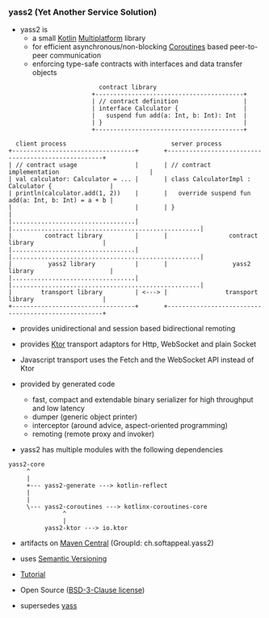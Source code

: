 ### yass2 (Yet Another Service Solution)

* yass2 is
    * a small [Kotlin](https://kotlinlang.org/)
      [Multiplatform](https://kotlinlang.org/docs/mpp-intro.html) library
    * for efficient asynchronous/non-blocking
      [Coroutines](https://kotlinlang.org/docs/coroutines-guide.html) based peer-to-peer communication
    * enforcing type-safe contracts with interfaces and data transfer objects

```
                         contract library
                       +-----------------------------------------+
                       | // contract definition                  |
                       | interface Calculator {                  |
                       |   suspend fun add(a: Int, b: Int): Int  |
                       | }                                       |
                       +-----------------------------------------+

  client process                             server process
+----------------------------------+       +----------------------------------------------------+
| // contract usage                |       | // contract implementation                         |
| val calculator: Calculator = ... |       | class CalculatorImpl : Calculator {                |
| println(calculator.add(1, 2))    |       |   override suspend fun add(a: Int, b: Int) = a + b |
|                                  |       | }                                                  |
|..................................|       |....................................................|
|         contract library         |       |                 contract library                   |
|..................................|       |....................................................|
|          yass2 library           |       |                  yass2 library                     |
|..................................|       |....................................................|
|        transport library         | <---> |                transport library                   |
+----------------------------------+       +----------------------------------------------------+
```

* provides unidirectional and session based bidirectional remoting

* provides [Ktor](https://ktor.io) transport adaptors for Http, WebSocket and plain Socket

* Javascript transport uses the Fetch and the WebSocket API instead of Ktor

* provided by generated code
    * fast, compact and extendable binary serializer for high throughput and low latency
    * dumper (generic object printer)
    * interceptor (around advice, aspect-oriented programming)
    * remoting (remote proxy and invoker)

* yass2 has multiple modules with the following dependencies

```
yass2-core
     ^
     |
     +--- yass2-generate ---> kotlin-reflect
     |
     |
     \--- yass2-coroutines ---> kotlinx-coroutines-core
               ^
               |
          yass2-ktor ---> io.ktor
```

* artifacts on [Maven Central](https://search.maven.org/search?q=g:ch.softappeal.yass2) (GroupId: ch.softappeal.yass2)

* uses [Semantic Versioning](https://semver.org)

* [Tutorial](module/tutorial/src)

* Open Source ([BSD-3-Clause license](license.txt))

* supersedes [yass](https://github.com/softappeal/yass/)
